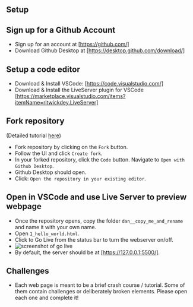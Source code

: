 ## Setup 

## Sign up for a Github Account
- Sign up for an account at [https://github.com/]
- Download Github Desktop at [https://desktop.github.com/download/]

## Setup a code editor
- Download & Install VSCode: [https://code.visualstudio.com/]
- Download & Install the LiveServer plugin for VSCode [https://marketplace.visualstudio.com/items?itemName=ritwickdey.LiveServer]

## Fork repository
(Detailed tutorial [here](https://docs.github.com/en/pull-requests/collaborating-with-pull-requests/working-with-forks/fork-a-repo?tool=webui))

- Fork repository by clicking on the `Fork` button.
- Follow the UI and click `Create fork`.
- In your forked repository, click the `Code` button. Navigate to `Open with Github Desktop`.
- Github Desktop should open.
- Click: `Open the repository in your existing editor`.

## Open in VSCode and use Live Server to preview webpage

- Once the repository opens, copy the folder `dan__copy_me_and_rename` and name it with your own name.
- Open `1_hello_world.html`.
- Click to Go Live from the status bar to turn the webserver on/off.
- ![screenshot of go live](https://github.com/ritwickdey/vscode-live-server/raw/HEAD/images/Screenshot/vscode-live-server-statusbar-3.jpg)
- By default, the server should be at [https://127.0.0.1:5500/].

## Challenges

- Each web page is meant to be a brief crash course / tutorial. Some of them contain challenges or deliberately broken elements. Please open each one and complete it!
